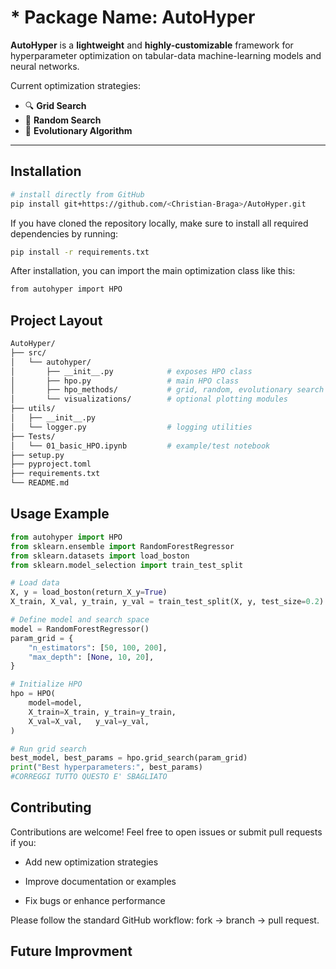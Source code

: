 # * Package Name: AutoHyper

**AutoHyper** is a **lightweight** and **highly-customizable** framework for hyperparameter optimization on tabular-data machine-learning models and neural networks.

Current optimization strategies:

- 🔍 **Grid Search**
- 🎲 **Random Search**
- 🧬 **Evolutionary Algorithm**

---

## Installation

```bash
# install directly from GitHub
pip install git+https://github.com/<Christian-Braga>/AutoHyper.git
```

If you have cloned the repository locally, make sure to install all required dependencies by running:

```bash
pip install -r requirements.txt
```

After installation, you can import the main optimization class like this:

```bash
from autohyper import HPO
```

## Project Layout

```bash
AutoHyper/
├── src/
│   └── autohyper/
│       ├── __init__.py            # exposes HPO class
│       ├── hpo.py                 # main HPO class
│       ├── hpo_methods/           # grid, random, evolutionary search
│       └── visualizations/        # optional plotting modules
├── utils/
│   ├── __init__.py
│   └── logger.py                  # logging utilities
├── Tests/
│   └── 01_basic_HPO.ipynb         # example/test notebook
├── setup.py
├── pyproject.toml
├── requirements.txt
└── README.md
```

## Usage Example

```python
from autohyper import HPO
from sklearn.ensemble import RandomForestRegressor
from sklearn.datasets import load_boston
from sklearn.model_selection import train_test_split

# Load data
X, y = load_boston(return_X_y=True)
X_train, X_val, y_train, y_val = train_test_split(X, y, test_size=0.2)

# Define model and search space
model = RandomForestRegressor()
param_grid = {
    "n_estimators": [50, 100, 200],
    "max_depth": [None, 10, 20],
}

# Initialize HPO
hpo = HPO(
    model=model,
    X_train=X_train, y_train=y_train,
    X_val=X_val,   y_val=y_val,
)

# Run grid search
best_model, best_params = hpo.grid_search(param_grid)
print("Best hyperparameters:", best_params)
#CORREGGI TUTTO QUESTO E' SBAGLIATO
```

## Contributing

Contributions are welcome! Feel free to open issues or submit pull requests if you:

- Add new optimization strategies

- Improve documentation or examples

- Fix bugs or enhance performance

Please follow the standard GitHub workflow: fork → branch → pull request.

## Future Improvment